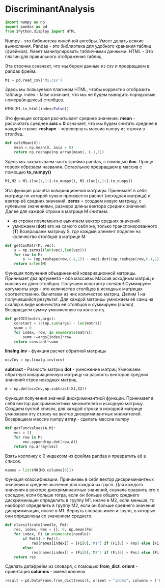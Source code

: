 # DiscriminantAnalysis
```python
import numpy as np 
import pandas as pd
from IPython.display import HTML
```
Numpy - это библиотека линейной алгебры. Умеет делать всякие вычисления.
Pandas - это библиотека для удобного хранения таблиц (фреймов). Умеет манипулировать табличными данными.
HTML - Это плагин для правильного отображения таблиц

Эта строчка означает, что мы берем данные из csv и превращаем в pandas фрейм.
```python
M1 = pd.read_csv('M1.csv')
```
Здесь мы пользуемся плагином HTML, чтобы корректно отобразить таблицу. index - false означает, что мы не будем выводить порядковые номера(индексы) столбцов.
```python
HTML(M1.to_html(index=False))
```
Это функция которая расчитывает среднее значение. 
**mean** - рассчитать среднее
**axis = 0** означает, что мы будем считать среднее в каждой строке.
**reshape** - перевернуть массив numpy из строки в столбец.
```python
def calcMean(X):
    mean = np.mean(X, axis = 0)
    return np.reshape(np.array(mean), (-1,1))
```
Здесь мы захватываем часть фрейма pandas, с помощью **iloc**. Проще говоря обрезаем названия. Остаольное превращаем в массив с помощью **to_numpy()**
```python
M1,M2 = M1.iloc[:,1:].to_numpy(), M2.iloc[:,1:].to_numpy()
```
Эта функция расчёта ковариационной матрицы. Принимает в себя матрицу по которой нужно произвести расчет (исходная матрица) и вектор её средних значений.
**zeros** = создаем новую матрицу, с нулевыми значениями, размера длины вектора средних значений
Далее для каждой строки в матрице М считаем:
- из строки поэлементно вычитаем вектор средних значений.
- умножаем (**dot**) его на самого себя же, только транспонированного (**T**)
Возвращаем матрицу S, где каждый элемент поделен на количество столбцов в матрице М
```python
def getCovMatr(M, vec):
    s = np.zeros((len(vec),len(vec)))
    for row in M:
        s += (np.reshape(row,(-1,1)) - vec).dot((np.reshape(row,(-1,1)) - vec).T)
    return s/len(M)  
```
Функция получения объединенной ковариационной матрицы. Принимает два аргумента - оба массивы. Массив исходным матриц и массив их длин столбцов.
Получаем константу *constant* Суммируем аргументы args - это количество столбцов в исходных матрицах соответственно. Вычитаем из них количество матриц. Делим  1 на получившийся результат. Для каждой матрицы умножаем её самц на скаляр в виде количества её столбцов и суммируем (*summ*). Возвращаем сумму умноженную на константу.
```python
def getOCV(matrs,args):
    constant = 1/(np.sum(args) - len(matrs))
    summ = 0
    for index, row, in enumerate(matrs):
        summ +=args[index]*row
    return constant*summ
```
**linalng.inv** - функция расчет обратной матрицы
```python
ocvInv = np.linalg.inv(ocv)
```
**subtract** - Разность матриц
**dot** - умножение матриц
Умножаем обратную ковариационную матрицу на разность векторов средних значений строк исходных матриц
```python
A = np.dot(ocvInv,np.subtract(X1,X2))
```
Функция получения значний дискриминантной функции. Принимает в себя вектор дискриминантных множителей и исходную матрицу. Создаем пустой список, для каждой строки в исходной матрице умножаем эту строку на вектор дискриминантных множителей. Возвращаем массив numpy
**array** - сделать массив numpy
```python
def getFuncValues(A,M):
    vec = []
    for row in M:
        vec.append(np.dot(row,A))
    return np.array(vec)
```
Взять коллонку с 0 индексом из фрейма pandas и превратить её в список.
```python
names = list(M0[M0.columns[0]])
```
Функция классификации. Принимаеь в себя вектор дискриминантных значений и среднее значение для каждой из групп. Для каждого значения в векторе дискриминантных значений, сначала сравнить его с соседом, если больше тогда, если он больше общего среднего дискриминации определить в группу М1, иначе в М2, если меньше, то наоборот определить в группу М2, если он больше среднего значения дискриминации, иначе в М1. Вернуть словарь имен и групп, в которые они определены со значением среднего. 
```python
def classificate(needle, Fm):
    res, index, Fms = {}, 0, np.mean(Fm)
    for index, Fi in enumerate(needle):
        if Fm[0] > Fm[1]:
            res[names[index]] = [Fi[0],'M1'] if (Fi[0] > Fms) else [Fi[0],'M2'] 
        else:
            res[names[index]] = [Fi[0],'M2'] if (Fi[0] > Fms) else [Fi[0],'M1']
    return res
```
Сделать датафрейм из словаря, с помощью **from_dict**. 
**orient** - ориентация
**columns** - имена колонок
```python
result = pd.DataFrame.from_dict(result, orient = "index", columns = ['F','Группа'])
```
